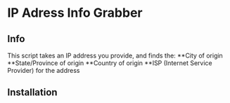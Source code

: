 # IP Adress Info Grabber
## Info
This script takes an IP address you provide, and finds the:
**City of origin
**State/Province of origin
**Country of origin
**ISP (Internet Service Provider) for the address

## Installation
